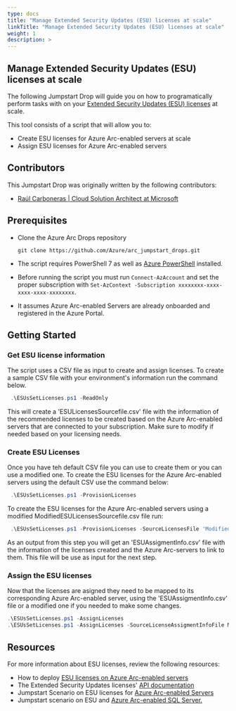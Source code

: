 ```yaml
---
type: docs
title: "Manage Extended Security Updates (ESU) licenses at scale"
linkTitle: "Manage Extended Security Updates (ESU) licenses at scale"
weight: 1
description: >
---
```


## Manage Extended Security Updates (ESU) licenses at scale

The following Jumpstart Drop will guide you on how to programatically perform tasks with on your [Extended Security Updates (ESU) licenses](https://learn.microsoft.com/windows-server/get-started/extended-security-updates-deploy) at scale.

This tool consists of a script that will allow you to:  

- Create ESU licenses for Azure Arc-enabled servers at scale
- Assign ESU licenses for Azure Arc-enabled servers

## Contributors

This Jumpstart Drop was originally written by the following contributors:

- [Raúl Carboneras | Cloud Solution Architect at Microsoft](https://www.linkedin.com/in/ra%C3%BAl-carboneras-37609350/)

## Prerequisites

- Clone the Azure Arc Drops repository

    ```shell
    git clone https://github.com/Azure/arc_jumpstart_drops.git
    ```

- The script requires PowerShell 7 as well as [Azure PowerShell](https://learn.microsoft.com/powershell/azure/install-azure-powershell?view=azps-11.1.0) installed.
- Before running the script you must run `Connect-AzAccount` and set the proper subscription with `Set-AzContext -Subscription xxxxxxxx-xxxx-xxxx-xxxx-xxxxxxxx`.
- It assumes Azure Arc-enabled Servers are already onboarded and registered in the Azure Portal.

## Getting Started

### Get ESU license information

The script uses a CSV file as input to create and assign licenses. To create a sample CSV file with your environment's information run the command below.

  ```powershell
   .\ESUsSetLicenses.ps1 -ReadOnly
  ```

This will create a 'ESULicensesSourcefile.csv' file  with the information of the recommended licenses to be created based on the Azure Arc-enabled servers that are connected to your subscription. Make sure to modify if needed based on your licensing needs.

### Create ESU Licenses

Once you have teh default CSV file you can use to create them or you can use a modified one. To create the ESU licenses for the Azure Arc-enabled servers using the default CSV use the command below:

  ```powershell
   .\ESUsSetLicenses.ps1 -ProvisionLicenses
  ```

To create the ESU licenses for the Azure Arc-enabled servers using a modified ModifiedESULicensesSourcefile.csv file run:

  ```powershell
   .\ESUsSetLicenses.ps1 -ProvisionLicenses -SourceLicensesFile 'ModifiedESULicensesSourcefile.csv'
  ```

As an output from this step you will get an 'ESUAssigmentInfo.csv' file with the information of the licenses created and the Azure Arc-servers to link to them. This file will be use as input for the next step.

### Assign the ESU licenses

Now that the licenses are asigned they need to be mapped to its corresponding Azure Arc-enabled server, using the 'ESUAssigmentInfo.csv' file or a modified one if you needed to make some changes.

  ```powershell
  .\ESUsSetLicenses.ps1 -AssignLicenses
  .\ESUsSetLicenses.ps1 -AssignLicenses -SourceLicenseAssigmentInfoFile ModifiedESUAssigmentInfo.csv
  ```

## Resources

For more information about ESU licenses, review the following resources:

- How to deploy [ESU licenses on Azure Arc-enabled servers](https://learn.microsoft.com/windows-server/get-started/extended-security-updates-deploy)
- The Extended Security Updates licenses' [API documentation](https://learn.microsoft.com/azure/azure-arc/servers/api-extended-security-updates)
- Jumpstart Scenario on ESU licenses for [Azure Arc-enabled Servers](https://azurearcjumpstart.com/azure_arc_jumpstart/azure_arc_servers/day2/arc_extended_security_updates)
- Jumpstart scenario on ESU and [Azure Arc-enabled SQL Server.](https://azurearcjumpstart.com/azure_arc_jumpstart/azure_arc_sqlsrv/day2/esu/)
